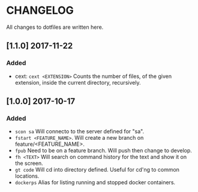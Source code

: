 # CHANGELOG

All changes to dotfiles are written here.

## [1.1.0] 2017-11-22

### Added

- cext: `cext <EXTENSION>` Counts the number of files, of the given extension, inside the current directory, recursively.

## [1.0.0] 2017-10-17

### Added

- `scon sa` Will connecto to the server defined for "sa".
- `fstart <FEATURE_NAME>`. Will create a new branch on feature/<FEATURE_NAME>.
- `fpub` Need to be on a feature branch. Will push then change to develop.
- `fh <TEXT>` Will search on command history for the text and show it on the screen.
- `gt code` Will cd into directory defined. Useful for cd'ng to common locations.
- `dockerps` Alias for listing running and stopped docker containers.
